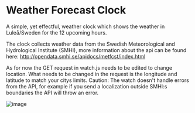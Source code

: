 # Weather Forecast Clock

A simple, yet effectful, weather clock which shows the weather in Luleå/Sweden for the 12 upcoming hours.

The clock collects weather data from the Swedish Meteorological and Hydrological Institute (SMHI), more information about the api can be found here: <a>http://opendata.smhi.se/apidocs/metfcst/index.html</a>

As for now the GET request in watch.js needs to be edited to change location. What needs to be changed in the request is the longitude and latitude to match your citys limits.
Caution: The watch doesn't handle errors from the API, for example if you send a localization outside SMHI:s boundaries the API will throw an error.

![image](https://user-images.githubusercontent.com/9050730/129965998-396961d7-27db-4fa5-ad31-82ed73de3391.png)

